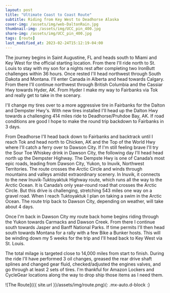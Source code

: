 ```yaml
---
layout: post
title: "Ultimate Coast to Coast Route"
subtitle: Riding from Key West to Deadhorse Alaska
cover-img: /assets/img/web-DaltonRain.jpg
thumbnail-img: /assets/img/UCC_pin_400.jpg
share-img: /assets/img/UCC_pin_400.jpg
tags: [route]
last_modified_at: 2023-02-24T15:12:19-04:00
---
```


The journey begins in Saint Augustine, FL and heads south to Miami and Key West for the official starting location. From there I'll ride north to St. Louis to stay with my son for a nights rest after completing two IronButt challenges within 36 hours. Once rested I'll head northwest through South Dakota and Montana. I'll enter Canada in Alberta and head towards Calgary. From there I'll continue northwest through British Columbia and the Cassiar Hwy towards Hyder, AK. From Hyder I make my way to Fairbanks via Tok and really get to take in the scenary. 

I'll change my tires over to a more aggressive tire in Fairbanks for the Dalton and Dempster Hwy's. With new tires installed I'll head up the Dalton Hwy towards a challenging 414 miles ride to Deadhorse/Pruhdoe Bay, AK. If road conditions are good I hope to make the round trip backdown to Fairbanks in 3 days. 

From Deadhorse I'll head back down to Fairbanks and backtrack until I reach Tok and head north to Chicken, AK and the Top of the World Hwy where I'll catch a ferry over to Dawson City. If I'm still feeling brave I'll try the Sour Toe Whiskey drink in Dawson City, the following day I'll head head north up the Dempster Highway. The Dempste Hwy is one of Canada’s most epic roads, leading from Dawson City, Yukon, to Inuvik, Northwest Territories. The route crosses the Arctic Circle and winds through mountains and valleys amidst extraordinary scenery. In Inuvik, it connects to the new Inuvik-Tuktoyaktuk Highway route, which runs all the way to the Arctic Ocean. It is Canada’s only year-round road that crosses the Arctic Circle. But this drive is challenging, stretching 543 miles one way on a gravel road. When I reach Tuktoyaktuk I plan on taking a swim in the Arctic Ocean. The route trip back to Dawson City, depending on weather, will take about 4 days.

Once I'm back in Dawson City my route back home begins riding through the Yukon towards Carmacks and Dawson Creek. From there I continue south towards Jasper and Banff National Parks. If time permits I'll then head south towards Montana for a rally with a few Bike a Bunker hosts. This will be winding down my 5 weeks for the trip and I'll head back to Key West via St. Louis.

The total milage is targeted close to 14,000 miles from start to finish. During the ride I'll have performed 3 oil changes, greased the rear drive shaft splines and changed gear fluid, checked/adjusted the engines valves, and go through at least 2 sets of tires. I'm thankful for Amazon Lockers and CycleGear locations along the way to drop ship those items as I need them.


![The Route]({{ site.url }}/assets/img/route.png){: .mx-auto.d-block :}